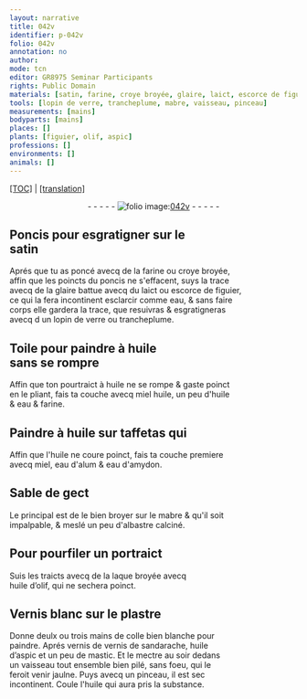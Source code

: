 ```yaml
---
layout: narrative
title: 042v
identifier: p-042v
folio: 042v
annotation: no
author:
mode: tcn
editor: GR8975 Seminar Participants
rights: Public Domain
materials: [satin, farine, croye broyée, glaire, laict, escorce de figuier, eau, verre, huile, miel, taffetas, eau d'alum, eau d'amydon, Sable de gect, mabre, albastre calciné, laque, huile d’olif, Vernis blanc, plastre, colle bien blanche, vernis de sandarache, huile d’aspic et un peu de mastic, sandarache, huile d’aspic, mastic]
tools: [lopin de verre, trancheplume, mabre, vaisseau, pinceau]
measurements: [mains]
bodyparts: [mains]
places: []
plants: [figuier, olif, aspic]
professions: []
environments: []
animals: []
---
```


 <p><a href="{{ site.baseurl }}/normalized/">[TOC]</a> | <a href="{{ site.baseurl }}/texts/p-042v_tl/" target="_blank">[translation]</a></p><div class="folio" align="center">- - - - - <a href="http://gallica.bnf.fr/ark:/12148/btv1b10500001g/f90.image" target="_blank"><img src="https://cu-mkp.github.io/2017-workshop-edition/assets/photo-icon.png" alt="folio image: " style="display:inline-block; margin-bottom:-3px;"/>042v</a> - - - - - </div>  
  

## Poncis pour esgratigner sur le<br/> <span class="m">satin</span>

 
Aprés que tu as poncé avecq de la <span class="m">farine</span> ou <span class="m">croye broyée</span>,<br/> affin que les poincts du poncis ne s'effacent, suys la trace<br/> avecq de la <span class="m">glaire</span> battue avecq du <span class="m">laict</span> ou <span class="m">escorce de <span class="pa">figuier</span></span>,<br/> ce qui la fera incontinent esclarcir co<span class="exp">mm</span>e <span class="m">eau</span>, & sans faire<br/> corps elle gardera la trace, que resuivras & esgratigneras<br/> avecq <span class="del">d</span> un <span class="tl">lopin de <span class="m">verre</span></span> ou <span class="tl">trancheplume</span>.
 
 
  

## Toile pour paindre à <span class="m">huile</span><br/> sans se rompre

 
Affin que ton pourtraict à <span class="m">huile</span> ne se rompe & gaste poinct<br/> en le pliant, fais ta couche avecq <span class="m">miel</span> <span class="del">huile</span>, un peu d'<span class="m">huile</span><br/> & <span class="m">eau</span> <span class="add">&</span> <span class="m">farine</span>.
 
 
  

## Paindre à <span class="m">huile</span> sur <span class="m">taffetas</span> <span class="del">qui</span>

 
Affin que l'<span class="m">huile</span> ne coure poinct, fais ta couche premiere<br/> avecq <span class="m">miel</span>, <span class="m">eau d'alum</span> & <span class="m">eau d'amydon</span>.
 
 
  

## <span class="m">Sable de gect</span>

 
Le principal est de le bien broyer sur le <span class="tl"><span class="m">mabre</span></span> & qu'il soit<br/> impalpable, & meslé un peu d'<span class="m">albastre calciné</span>.
 
 
  

## Pour pourfiler un portraict

 
Suis les traicts avecq de la <span class="m">laque</span> broyée avecq<br/> <span class="m">huile d’<span class="pa">olif</span></span>, qui ne sechera poinct.
 
 
  

## <span class="m">Vernis blanc</span> sur le <span class="m">plastre</span>

 
Donne deulx ou trois <span class="ms"><span class="bp">mains</span></span> de <span class="m">colle bien blanche</span> pour<br/> paindre. Aprés vernis de <span class="m">vernis de <span class="m">sandarache</span>, <span class="m">huile<br/> d’<span class="pa">aspic</span></span> et un peu de <span class="m">mastic</span></span>. Et le mectre <span class="tmp">au soir</span> dedans<br/> un <span class="tl">vaisseau</span> tout ensemble bien pilé, sans foeu, qui le<br/> feroit venir jaulne. Puys avecq un <span class="tl">pinceau</span>, il est sec<br/> incontinent. Coule l'<span class="m">huile</span> qui aura pris la substa<span class="exp">n</span>ce.
 
 